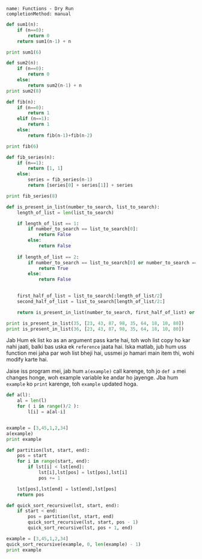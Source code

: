```ngMeta
name: Functions - Dry Run
completionMethod: manual
```

```python
def sum1(n):
    if (n==0):
        return 0
    return sum1(n-1) + n

print sum1(6)
```

```python
def sum2(n):
    if (n==0):
        return 0
    else:
        return sum2(n-1) + n
print sum2(8)
```

```python
def fib(n):
    if (n==0):
        return 1
    elif (n==1):
        return 1
    else:
        return fib(n-1)+fib(n-2)

print fib(6)
```

```python
def fib_series(n):
    if (n==1):
        return [1, 1]
    else:
        series = fib_series(n-1)
        return [series[0] + series[1]] + series

print fib_series(8)
```

```python
def is_present_in_list(number_to_search, list_to_search):
    length_of_list = len(list_to_search)

    if length_of_list == 1:
        if number_to_search == list_to_search[0]:
            return False
        else:
            return False
    
    if length_of_list == 2:
        if number_to_search == list_to_search[0] or number_to_search == list_to_search[1]:
            return True
        else:
            return False
            

    first_half_of_list = list_to_search[:length_of_list/2]
    second_half_of_list = list_to_search[length_of_list/2:]

    return is_present_in_list(number_to_search, first_half_of_list) or is_present_in_list(number_to_search, second_half_of_list)

print is_present_in_list(35, [23, 43, 87, 98, 35, 64, 18, 10, 80])
print is_present_in_list(36, [23, 43, 87, 98, 35, 64, 18, 10, 80])
```

Jab Hum ek list ko as an argument pass karte hai, toh woh list copy ho kar nahi jaati, balki bas uska ek `reference` jaata hai. Iska matlab, jub hum uss function mei jaha par woh list bheji hai, ussmei jo hamari main item thi, wohi modify karte hai.

Jaise iss program mei, jab hum `a(example)` call karenge, toh jo `def a` mei changes honge, woh example variable ke andar ho jayenge. Jba hum `example` ko `print` karenge, toh `example` updated hoga.

```python
def a(l):
    al = len(l)
    for ( i in range()/2 ):
        l[i] = a[al-i]


example = [3,45,1,2,34]
a(example)
print example 
```

```python
def partition(lst, start, end):
    pos = start
    for i in range(start, end):
        if lst[i] < lst[end]:
            lst[i],lst[pos] = lst[pos],lst[i]
            pos += 1

    lst[pos],lst[end] = lst[end],lst[pos]
    return pos

def quick_sort_recursive(lst, start, end):
    if start < end:
        pos = partition(lst, start, end)
        quick_sort_recursive(lst, start, pos - 1)
        quick_sort_recursive(lst, pos + 1, end)

example = [3,45,1,2,34]
quick_sort_recursive(example, 0, len(example) - 1)
print example
```